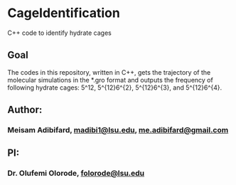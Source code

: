 # CageIdentification
C++ code to identify hydrate cages

## Goal
The codes in this repository, written in C++, gets the trajectory of the molecular simulations in the *.gro format and outputs the frequency of following hydrate cages: 5^12, 5^{12}6^{2}, 5^{12}6^{3}, and 5^{12}6^{4}. 

## Author:
### Meisam Adibifard, madibi1@lsu.edu, me.adibifard@gmail.com

## PI:
### Dr. Olufemi Olorode, folorode@lsu.edu
